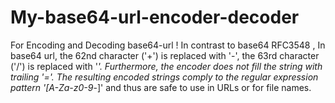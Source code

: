 # My-base64-url-encoder-decoder
For Encoding and Decoding base64-url !
In contrast to base64 RFC3548 , In base64 url, the 62nd character ('+') is replaced with '-', the 63rd character ('/') is replaced with '_'.
Furthermore, the encoder does not fill the string with trailing '='.
The resulting encoded strings comply to the regular expression pattern '[A-Za-z0-9_-]' and thus are safe to use in URLs or for file names.



